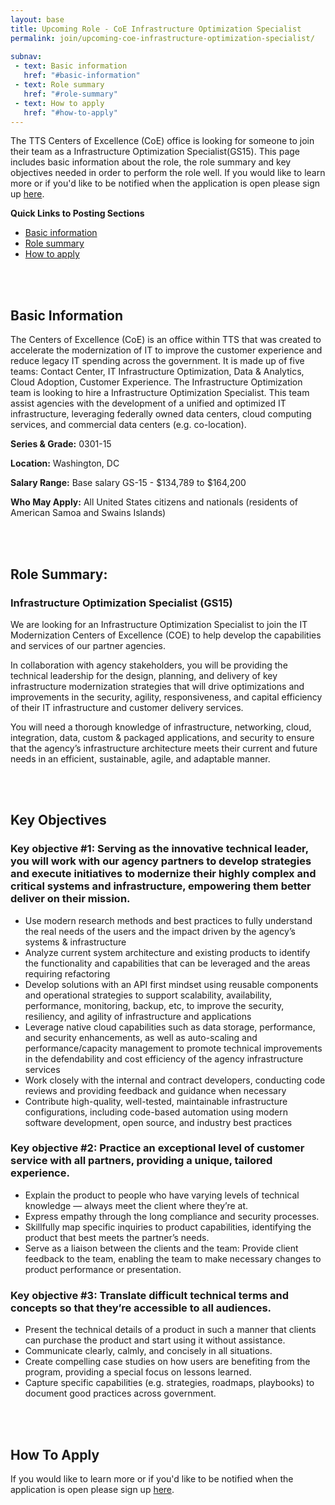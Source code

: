```yaml
---
layout: base
title: Upcoming Role - CoE Infrastructure Optimization Specialist
permalink: join/upcoming-coe-infrastructure-optimization-specialist/ 
 
subnav:
 - text: Basic information
   href: "#basic-information"
 - text: Role summary
   href: "#role-summary" 
 - text: How to apply
   href: "#how-to-apply"
---
```


The TTS Centers of Excellence (CoE) office is looking for someone to join their team as a Infrastructure Optimization Specialist(GS15). This page includes basic information about the role, the role summary and key objectives needed in order to perform the role well.  If you would like to learn more or if you'd like to be notified when the application is open please sign up [here](https://docs.google.com/forms/d/e/1FAIpQLSf-4Q76jPA-U1sJcffA192fJAXLdT870ozUqSNuiJgBWJ-qLA/viewform?usp=sf_link).

**Quick Links to Posting Sections**
- [Basic information]({{site.baseurl}}/join/upcoming-CoE-infrastructure-optimization-specialist/#basic-information)
- [Role summary]({{site.baseurl}}/join/upcoming-CoE-infrastructure-optimization-specialist/#role-summary)
- [How to apply]({{site.baseurl}}/join/upcoming-CoE-infrastructure-optimization-specialist/#how-to-apply)


<div class="paragraph"><p><br>
<br></p></div>


## Basic Information

The Centers of Excellence (CoE) is an office within TTS that was created to accelerate the modernization of IT to improve 
the customer experience and reduce legacy IT spending across the government. It is made up of five teams: Contact Center, IT 
Infrastructure Optimization, Data & Analytics, Cloud Adoption, Customer Experience. The Infrastructure Optimization team is 
looking to hire a Infrastructure Optimization Specialist. This team assist agencies with the development of a unified and 
optimized IT infrastructure, leveraging federally owned data centers, cloud computing services, and commercial data centers 
(e.g. co-location).

**Series & Grade:** 
0301-15 

**Location:** 
Washington, DC

**Salary Range:** 
Base salary GS-15 - $134,789 to $164,200

**Who May Apply:**
All United States citizens and nationals (residents of American Samoa and Swains Islands) 

<div class="paragraph"><p><br>
<br></p></div>


## Role Summary: 

### Infrastructure Optimization Specialist (GS15)

We are looking for an Infrastructure Optimization Specialist to join the IT Modernization Centers of Excellence (COE) to help develop the capabilities and services of our partner agencies.

In collaboration with agency stakeholders, you will be providing the technical leadership for the design, planning, and delivery of key infrastructure modernization strategies that will drive optimizations and improvements in the security, agility, responsiveness, and capital efficiency of their IT infrastructure and customer delivery services.

You will need a thorough knowledge of infrastructure, networking, cloud, integration, data, custom & packaged applications, and security to ensure that the agency’s infrastructure architecture meets their current and future needs in an efficient, sustainable, agile, and adaptable manner.


<div class="paragraph"><p><br>
<br></p></div>

## Key Objectives

### Key objective #1: Serving as the innovative technical leader, you will work with our agency partners to develop strategies and execute initiatives to modernize their highly complex and critical systems and infrastructure, empowering them better deliver on their mission.

- Use modern research methods and best practices to fully understand the real needs of the users and the impact driven by the agency’s systems & infrastructure
- Analyze current system architecture and existing products to identify the functionality and capabilities that can be leveraged and the areas requiring refactoring
- Develop solutions with an API first mindset using reusable components and operational strategies to support scalability, availability, performance, monitoring, backup, etc, to improve the security, resiliency, and agility of infrastructure and applications
- Leverage native cloud capabilities such as data storage, performance, and security enhancements, as well as auto-scaling and performance/capacity management to promote technical improvements in the defendability and cost efficiency of the agency infrastructure services
- Work closely with the internal and contract developers, conducting code reviews and providing feedback and guidance when necessary
- Contribute high-quality, well-tested, maintainable infrastructure configurations, including code-based automation using modern software development, open source, and industry best practices


### Key objective #2: Practice an exceptional level of customer service with all partners, providing a unique, tailored experience.

- Explain the product to people who have varying levels of technical knowledge — always meet the client where they’re at. 
- Express empathy through the long compliance and security processes.  
- Skillfully map specific inquiries to product capabilities, identifying the product that best meets the partner’s needs.
- Serve as a liaison between the clients and the team: Provide client feedback to the team, enabling the team to make 
necessary changes to product performance or presentation.


### Key objective #3: Translate difficult technical terms and concepts so that they’re accessible to all audiences.

- Present the technical details of a product in such a manner that clients can purchase the product and start using it 
without assistance. 
- Communicate clearly, calmly, and concisely in all situations. 
- Create compelling case studies on how users are benefiting from the program, providing a special focus on lessons learned. 
- Capture specific capabilities (e.g. strategies, roadmaps, playbooks) to document good practices across government.

<div class="paragraph"><p><br>
<br></p></div>


## How To Apply

If you would like to learn more or if you'd like to be notified when the application is open please sign up [here](https://docs.google.com/forms/d/e/1FAIpQLSf-4Q76jPA-U1sJcffA192fJAXLdT870ozUqSNuiJgBWJ-qLA/viewform?usp=sf_link).
